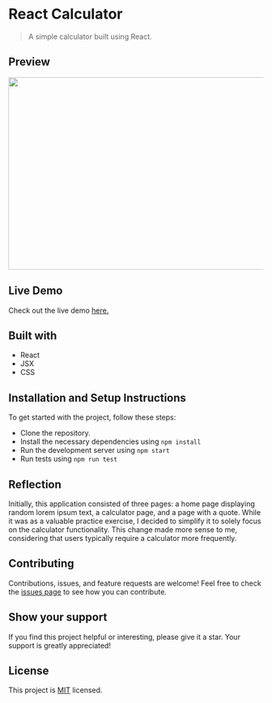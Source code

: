 # React Calculator

> A simple calculator built using React.

## Preview

<img src="https://github.com/shyusu4/calculator/assets/106587342/27c83f06-2d0c-4f94-9d50-8a9160dbf018" width="580" height="380">

## Live Demo

Check out the live demo [here.](https://mathmagicians-shyusu4.netlify.app/)

## Built with

- React
- JSX
- CSS

## Installation and Setup Instructions
To get started with the project, follow these steps:

- Clone the repository.
- Install the necessary dependencies using `npm install`
- Run the development server using `npm start`
- Run tests using `npm run test`

## Reflection 

Initially, this application consisted of three pages: a home page displaying random lorem ipsum text, a calculator page, and a page with a quote. While it was as a valuable practice exercise, I decided to simplify it to solely focus on the calculator functionality. This change made more sense to me, considering that users typically require a calculator more frequently.

## Contributing

Contributions, issues, and feature requests are welcome! Feel free to check the [issues page](https://github.com/shyusu4/calculator/issues) to see how you can contribute.

## Show your support

If you find this project helpful or interesting, please give it a star. Your support is greatly appreciated!

## License

This project is [MIT](https://github.com/shyusu4/calculator/blob/main/MIT.md) licensed.
